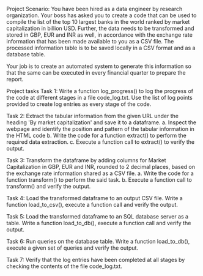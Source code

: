Project Scenario:
You have been hired as a data engineer by research organization. Your boss has asked you to create a code that can be used to compile the list of the top 10 largest banks in the world ranked by market capitalization in billion USD. Further, the data needs to be transformed and stored in GBP, EUR and INR as well, in accordance with the exchange rate information that has been made available to you as a CSV file. The processed information table is to be saved locally in a CSV format and as a database table.

Your job is to create an automated system to generate this information so that the same can be executed in every financial quarter to prepare the report.

Project tasks
Task 1:
Write a function log_progress() to log the progress of the code at different stages in a file code_log.txt. Use the list of log points provided to create log entries as every stage of the code.

Task 2:
Extract the tabular information from the given URL under the heading 'By market capitalization' and save it to a dataframe.
a. Inspect the webpage and identify the position and pattern of the tabular information in the HTML code
b. Write the code for a function extract() to perform the required data extraction.
c. Execute a function call to extract() to verify the output.

Task 3:
Transform the dataframe by adding columns for Market Capitalization in GBP, EUR and INR, rounded to 2 decimal places, based on the exchange rate information shared as a CSV file.
a. Write the code for a function transform() to perform the said task.
b. Execute a function call to transform() and verify the output.

Task 4:
Load the transformed dataframe to an output CSV file. Write a function load_to_csv(), execute a function call and verify the output.

Task 5:
Load the transformed dataframe to an SQL database server as a table. Write a function load_to_db(), execute a function call and verify the output.

Task 6:
Run queries on the database table. Write a function load_to_db(), execute a given set of queries and verify the output.

Task 7:
Verify that the log entries have been completed at all stages by checking the contents of the file code_log.txt.
